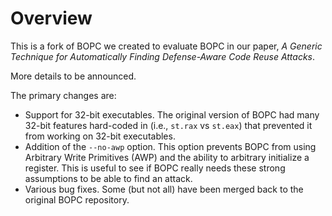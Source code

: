 # Overview #

This is a fork of BOPC we created to evaluate BOPC in our paper, *A
Generic Technique for Automatically Finding Defense-Aware Code Reuse
Attacks*.

More details to be announced.

The primary changes are:
* Support for 32-bit executables.  The original version of BOPC had
  many 32-bit features hard-coded in (i.e., `st.rax` vs `st.eax`)
  that prevented it from working on 32-bit executables.
* Addition of the `--no-awp` option.  This option prevents BOPC from
  using Arbitrary Write Primitives (AWP) and the ability to
  arbitrary initialize a register.  This is useful to see if BOPC
  really needs these strong assumptions to be able to find an
  attack.
* Various bug fixes.  Some (but not all) have been merged back to
  the original BOPC repository.

